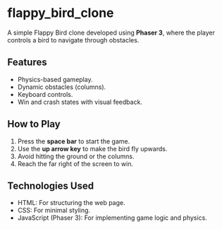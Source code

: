 ﻿# flappy_bird_clone

A simple Flappy Bird clone developed using **Phaser 3**, where the player controls a bird to navigate through obstacles.

## Features

- Physics-based gameplay.
- Dynamic obstacles (columns).
- Keyboard controls.
- Win and crash states with visual feedback.

## How to Play

1. Press the **space bar** to start the game.
2. Use the **up arrow key** to make the bird fly upwards.
3. Avoid hitting the ground or the columns.
4. Reach the far right of the screen to win.

## Technologies Used
  - HTML: For structuring the web page.
  - CSS: For minimal styling.
  - JavaScript (Phaser 3): For implementing game logic and physics.


  
 
